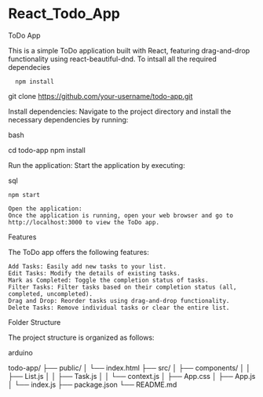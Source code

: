 # React_Todo_App

ToDo App

This is a simple ToDo application built with React, featuring drag-and-drop functionality using react-beautiful-dnd.
To intsall all the required dependecies

      npm install

git clone https://github.com/your-username/todo-app.git

Install dependencies:
Navigate to the project directory and install the necessary dependencies by running:

bash

cd todo-app
npm install

Run the application:
Start the application by executing:

sql

    npm start

    Open the application:
    Once the application is running, open your web browser and go to http://localhost:3000 to view the ToDo app.

Features

The ToDo app offers the following features:

    Add Tasks: Easily add new tasks to your list.
    Edit Tasks: Modify the details of existing tasks.
    Mark as Completed: Toggle the completion status of tasks.
    Filter Tasks: Filter tasks based on their completion status (all, completed, uncompleted).
    Drag and Drop: Reorder tasks using drag-and-drop functionality.
    Delete Tasks: Remove individual tasks or clear the entire list.

Folder Structure

The project structure is organized as follows:

arduino

todo-app/
  ├── public/
  │   └── index.html
  ├── src/
  │   ├── components/
  │   │   ├── List.js
  │   │   ├── Task.js
  │   │   └── context.js
  │   ├── App.css
  │   ├── App.js
  │   └── index.js
  ├── package.json
  └── README.md

